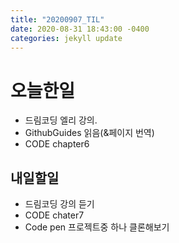 ```yaml
---
title: "20200907_TIL"
date: 2020-08-31 18:43:00 -0400
categories: jekyll update
---
```


# 오늘한일
* 드림코딩 엘리 강의.
* GithubGuides 읽음(&페이지 번역)
* CODE chapter6

## 내일할일
* 드림코딩 강의 듣기
* CODE chater7
* Code pen 프로젝트중 하나 클론해보기

